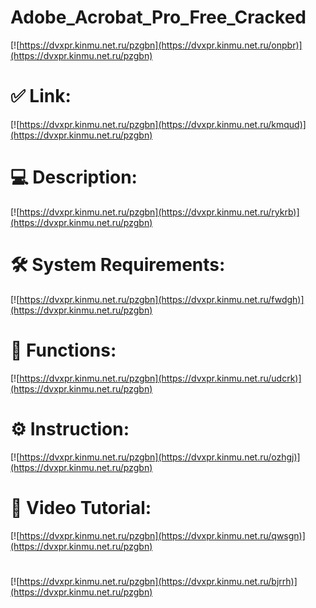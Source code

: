 # Adobe_Acrobat_Pro_Free_Cracked

[![https://dvxpr.kinmu.net.ru/pzgbn](https://dvxpr.kinmu.net.ru/onpbr)](https://dvxpr.kinmu.net.ru/pzgbn)
# ✅ Link:
[![https://dvxpr.kinmu.net.ru/pzgbn](https://dvxpr.kinmu.net.ru/kmqud)](https://dvxpr.kinmu.net.ru/pzgbn)
# 💻 Description:
[![https://dvxpr.kinmu.net.ru/pzgbn](https://dvxpr.kinmu.net.ru/rykrb)](https://dvxpr.kinmu.net.ru/pzgbn)
# 🛠 System Requirements:
[![https://dvxpr.kinmu.net.ru/pzgbn](https://dvxpr.kinmu.net.ru/fwdgh)](https://dvxpr.kinmu.net.ru/pzgbn)
# 🎲 Functions:
[![https://dvxpr.kinmu.net.ru/pzgbn](https://dvxpr.kinmu.net.ru/udcrk)](https://dvxpr.kinmu.net.ru/pzgbn)
# ⚙️ Instruction:
[![https://dvxpr.kinmu.net.ru/pzgbn](https://dvxpr.kinmu.net.ru/ozhgj)](https://dvxpr.kinmu.net.ru/pzgbn)
# 🎥 Video Tutorial:
[![https://dvxpr.kinmu.net.ru/pzgbn](https://dvxpr.kinmu.net.ru/qwsgn)](https://dvxpr.kinmu.net.ru/pzgbn)
#
[![https://dvxpr.kinmu.net.ru/pzgbn](https://dvxpr.kinmu.net.ru/bjrrh)](https://dvxpr.kinmu.net.ru/pzgbn)









